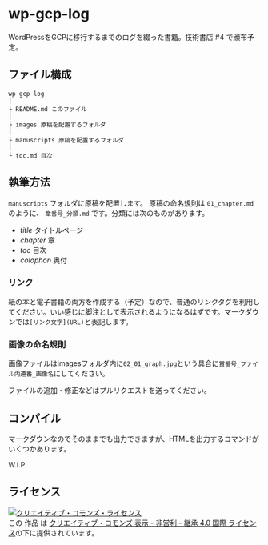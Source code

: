 # wp-gcp-log
WordPressをGCPに移行するまでのログを綴った書籍。技術書店 #4 で頒布予定。

## ファイル構成

```
wp-gcp-log
│
├ README.md このファイル
│
├ images 原稿を配置するフォルダ
│
├ manuscripts 原稿を配置するフォルダ
│
└ toc.md 目次
```

## 執筆方法

`manuscripts` フォルダに原稿を配置します。
原稿の命名規則は `01_chapter.md` のように、 `章番号_分類.md` です。分類には次のものがあります。

- _title_ タイトルページ
- _chapter_ 章
- _toc_ 目次
- _colophon_ 奥付

### リンク

紙の本と電子書籍の両方を作成する（予定）なので、普通のリンクタグを利用してください。いい感じに脚注として表示されるようになるはずです。マークダウンでは`[リンク文字](URL)`と表記します。

### 画像の命名規則

画像ファイルはimagesフォルダ内に`02_01_graph.jpg`という具合に`賞番号_ファイル内連番_画像名`にしてください。

ファイルの追加・修正などはプルリクエストを送ってください。

## コンパイル

マークダウンなのでそのままでも出力できますが、HTMLを出力するコマンドがいくつかあります。

W.I.P

## ライセンス

<a rel="license" href="http://creativecommons.org/licenses/by-nc-sa/4.0/"><img alt="クリエイティブ・コモンズ・ライセンス" style="border-width:0" src="https://i.creativecommons.org/l/by-nc-sa/4.0/80x15.png" /></a><br />この 作品 は <a rel="license" href="http://creativecommons.org/licenses/by-nc-sa/4.0/">クリエイティブ・コモンズ 表示 - 非営利 - 継承 4.0 国際 ライセンス</a>の下に提供されています。